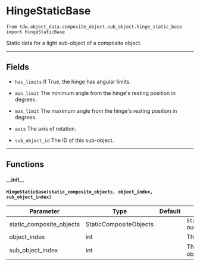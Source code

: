 # HingeStaticBase

`from tdw.object_data.composite_object.sub_object.hinge_static_base import HingeStaticBase`

Static data for a light sub-object of a composite object.

***

## Fields

- `has_limits` If True, the hinge has angular limits.

- `min_limit` The minimum angle from the hinge's resting position in degrees.

- `max_limit` The maximum angle from the hinge's resting position in degrees.

- `axis` The axis of rotation.

- `sub_object_id` The ID of this sub-object.

***

## Functions

#### \_\_init\_\_

**`HingeStaticBase(static_composite_objects, object_index, sub_object_index)`**

| Parameter | Type | Default | Description |
| --- | --- | --- | --- |
| static_composite_objects |  StaticCompositeObjects |  | `StaticCompositeObjects` output data. |
| object_index |  int |  | The object index. |
| sub_object_index |  int |  | The index of this sub-object. |